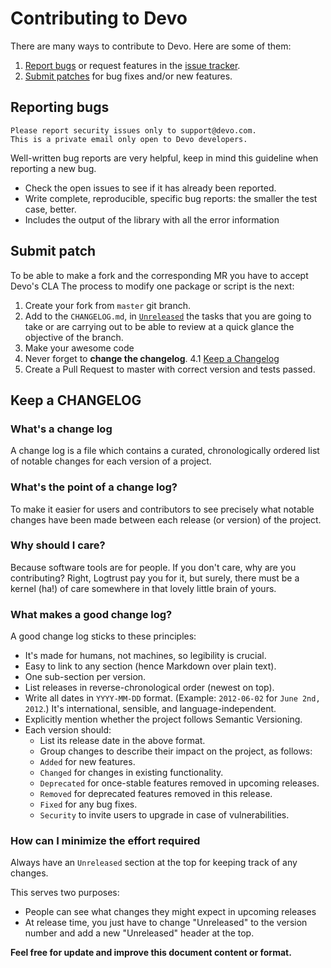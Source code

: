 # Contributing to Devo

There are many ways to contribute to Devo. Here are some of them:

1. [Report bugs](#reporting-bugs) or request features in the [issue tracker](issues).
2. [Submit patches](#submit-patch) for bug fixes and/or new features.

## Reporting bugs

```
Please report security issues only to support@devo.com.
This is a private email only open to Devo developers.
```

Well-written bug reports are very helpful, keep in mind this guideline when reporting a new bug.

- Check the open issues to see if it has already been reported.
- Write complete, reproducible, specific bug reports: the smaller the test case,
 better.
- Includes the output of the library with all the error information

## Submit patch

To be able to make a fork and the corresponding MR you have to accept Devo's CLA
The process to modify one package or script is the next:

1. Create your fork from `master` git branch.
2. Add to the `CHANGELOG.md`, in [`Unreleased`](#how-can-i-minimize-the-effort-required) the tasks that you are going to take or are carrying out to be able to review at a quick glance the objective of the branch.
3. Make your awesome code
4. Never forget to **change the changelog**.
4.1 [Keep a Changelog](http://keepachangelog.com/en/1.0.0/)
5. Create a Pull Request to master with correct version and tests passed.

## Keep a CHANGELOG

### What's a change log

A change log is a file which contains a curated, chronologically ordered list of
notable changes for each version of a project.

### What's the point of a change log?

To make it easier for users and contributors to see precisely what notable
changes have been made between each release (or version) of the project.

### Why should I care?

Because software tools are for people. If you don't care, why are you
contributing? Right, Logtrust pay you for it, but surely, there must be a kernel
 (ha!) of care somewhere in that lovely little brain of yours.

### What makes a good change log?

A good change log sticks to these principles:

- It's made for humans, not machines, so legibility is crucial.
- Easy to link to any section (hence Markdown over plain text).
- One sub-section per version.
- List releases in reverse-chronological order (newest on top).
- Write all dates in `YYYY-MM-DD` format. (Example: `2012-06-02`
for `June 2nd, 2012`.) It's international, sensible, and language-independent.
- Explicitly mention whether the project follows Semantic Versioning.
- Each version should:
  - List its release date in the above format.
  - Group changes to describe their impact on the project, as follows:
  - `Added` for new features.
  - `Changed` for changes in existing functionality.
  - `Deprecated` for once-stable features removed in upcoming releases.
  - `Removed` for deprecated features removed in this release.
  - `Fixed` for any bug fixes.
  - `Security` to invite users to upgrade in case of vulnerabilities.

### How can I minimize the effort required

Always have an `Unreleased` section at the top for keeping track of any changes.

This serves two purposes:

- People can see what changes they might expect in upcoming releases
- At release time, you just have to change "Unreleased" to the version number and add a new "Unreleased" header at the top.

**Feel free for update and improve this document content or format.**<br/>
